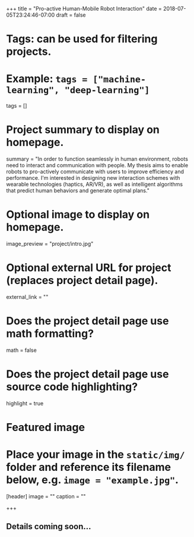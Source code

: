 +++
title = "Pro-active Human-Mobile Robot Interaction"
date = 2018-07-05T23:24:46-07:00
draft = false

# Tags: can be used for filtering projects.
# Example: `tags = ["machine-learning", "deep-learning"]`
tags = []

# Project summary to display on homepage.
summary = "In order to function seamlessly in human environment, robots need to interact and communication with people. My thesis aims to enable robots to pro-actively communicate with users to improve efficiency and performance. I'm interested in designing new interaction schemes with wearable technologies (haptics, AR/VR), as well as intelligent algorithms that predict human behaviors and generate optimal plans."

# Optional image to display on homepage.
image_preview = "project/intro.jpg"

# Optional external URL for project (replaces project detail page).
external_link = ""

# Does the project detail page use math formatting?
math = false

# Does the project detail page use source code highlighting?
highlight = true

# Featured image
# Place your image in the `static/img/` folder and reference its filename below, e.g. `image = "example.jpg"`.
[header]
image = ""
caption = ""

+++

<h2>Details coming soon...</h2>
